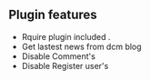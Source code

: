 <div dir="ltr">

## Plugin features
- Rquire plugin included .
- Get lastest news from dcm blog
- Disable Comment's
- Disable Register user's
</div>
